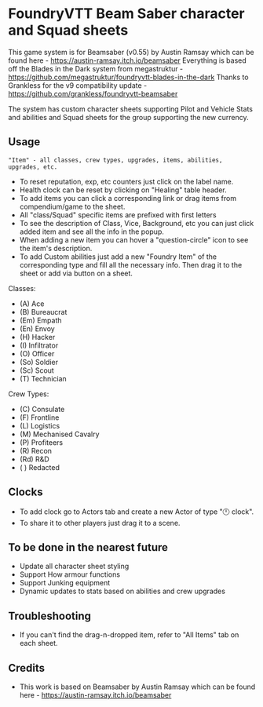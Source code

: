 # FoundryVTT Beam Saber character and Squad sheets
This game system is for  Beamsaber (v0.55) by Austin Ramsay which can be found here - https://austin-ramsay.itch.io/beamsaber
Everything is based off the Blades in the Dark system from megastruktur - https://github.com/megastruktur/foundryvtt-blades-in-the-dark
Thanks to Grankless for the v9 compatibility update - https://github.com/grankless/foundryvtt-beamsaber

The system has custom character sheets supporting Pilot and Vehicle Stats and abilities and Squad sheets for the group supporting the new currency.

## Usage
`"Item" - all classes, crew types, upgrades, items, abilities, upgrades, etc.`

- To reset reputation, exp, etc counters just click on the label name.
- Health clock can be reset by clicking on "Healing" table header.
- To add items you can click a corresponding link or drag items from compendium/game to the sheet.
- All "class/Squad" specific items are prefixed with first letters
- To see the description of Class, Vice, Background, etc you can just click added item and see all the info in the popup.
- When adding a new item you can hover a "question-circle" icon to see the item's description.
- To add Custom abilities just add a new "Foundry Item" of the corresponding type and fill all the necessary info. Then drag it to the sheet or add via button on a sheet.

Classes:
- (A)  Ace
- (B)  Bureaucrat
- (Em) Empath
- (En) Envoy
- (H)  Hacker
- (I)  Infiltrator
- (O)  Officer
- (So) Soldier
- (Sc) Scout
- (T)  Technician

Crew Types:
- (C)  Consulate
- (F)  Frontline
- (L)  Logistics
- (M)  Mechanised Cavalry
- (P)  Profiteers
- (R)  Recon
- (Rd) R&D
- ( ) Redacted

## Clocks
- To add clock go to Actors tab and create a new Actor of type "🕛 clock".
- To share it to other players just drag it to a scene.

## To be done in the nearest future
- Update all character sheet styling
- Support How armour functions
- Support Junking equipment
- Dynamic updates to stats based on abilities and crew upgrades

## Troubleshooting
- If you can't find the drag-n-dropped item, refer to "All Items" tab on each sheet.

## Credits
- This work is based on Beamsaber by Austin Ramsay which can be found here - https://austin-ramsay.itch.io/beamsaber
